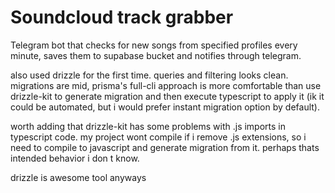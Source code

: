 # Soundcloud track grabber

Telegram bot that checks for new songs from specified profiles every minute, saves 
them to supabase bucket and notifies through telegram.

also used drizzle for the first time. queries and filtering looks clean. migrations
are mid, prisma's full-cli approach is more comfortable than use drizzle-kit to generate migration 
and then execute typescript to apply it (ik it could be automated, but i would prefer instant migration 
option by default). 

worth adding that drizzle-kit has some problems with .js imports in typescript code. my project wont
compile if i remove .js extensions, so i need to compile to javascript and generate migration 
from it. perhaps thats intended behavior i don t know. 

drizzle is awesome tool anyways